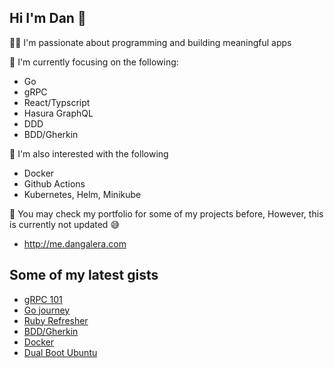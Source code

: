 ## Hi I'm Dan 👋

👨‍💻 I'm passionate about programming and building meaningful apps

🎯 I'm currently focusing on the following:
- Go
- gRPC
- React/Typscript
- Hasura GraphQL
- DDD
- BDD/Gherkin

👀 I'm also interested with the following
- Docker
- Github Actions
- Kubernetes, Helm, Minikube

📄 You may check my portfolio for some of my projects before, However, this is currently not updated 😅
- http://me.dangalera.com

## Some of my latest gists
- [gRPC 101](https://gist.github.com/galeradan/8703346e3cb1bff4b1eb6309bffc84f5)
- [Go journey](https://gist.github.com/galeradan/ace04d32b1bded7583a52e665efc1f07)
- [Ruby Refresher](https://gist.github.com/galeradan/8f6d17ec467fbb597781d03531440ced)
- [BDD/Gherkin](https://gist.github.com/galeradan/35072ffa5e642cf826e61cf1f7c48149)
- [Docker](https://gist.github.com/galeradan/a417535e37c314d851c2c2f380245c4e)
- [Dual Boot Ubuntu](https://gist.github.com/galeradan/1916f2b1af7ce676f0ea656e6bd087ea)
